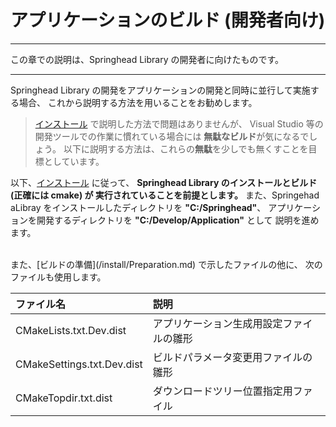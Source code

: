 # アプリケーションのビルド (開発者向け)

- - -
この章での説明は、Springhead Library の開発者に向けたものです。
- - -

Springhead Library の開発をアプリケーションの開発と同時に並行して実施する場合、
これから説明する方法を用いることをお勧めします。

> [インストール](/install/Install.md) で説明した方法で問題はありませんが、
Visual Studio 等の開発ツールでの作業に慣れている場合には
**無駄なビルド**が気になるでしょう。
以下に説明する方法は、これらの**無駄**を少しでも無くすことを目標としています。

以下、[インストール](/install/Install.md) に従って、
**Springhead Library のインストールとビルド (正確には cmake) が
実行されていることを前提とします。**
また、Springehad aLibray をインストールしたディレクトリを **"C:/Springhead"**、
アプリケーションを開発するディレクトリを **"C:/Develop/Application"** として
説明を進めます。

<br>
また、[ビルドの準備](/install/Preparation.md) で示したファイルの他に、
次のファイルも使用します。

| ファイル名 | 説明 |
|:--|:--|
| CMakeLists.txt.Dev.dist | アプリケーション生成用設定ファイルの雛形 |
| CMakeSettings.txt.Dev.dist | ビルドパラメータ変更用ファイルの雛形 |
| CMakeTopdir.txt.dist | ダウンロードツリー位置指定用ファイル |


